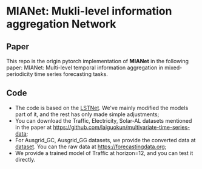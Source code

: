 # MIANet: Mukli-level information aggregation Network
## Paper
This repo is the origin pytorch implementation of **MIANet** in the following paper: MIANet: Multi-level temporal information aggregation in mixed-periodicity time series forecasting tasks.
## Code
* The code is based on the [LSTNet](https://github.com/laiguokun/LSTNet). We've mainly modified the models part of it, and the rest has only made simple adjustments;
* You can download the Traffic, Electricity, Solar-AL datasets mentioned in the paper at https://github.com/laiguokun/multivariate-time-series-data;
* For Ausgrid_GC, Ausgrid_GG datasets, we provide the converted data at [dataset](https://github.com/wanggis/DSLSTM/tree/main/datasets). You can the raw data at  https://forecastingdata.org;
* We provide a trained model of Traffic at horizon=12, and you can test it directly.
